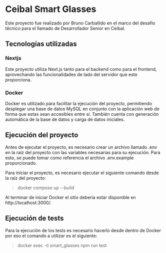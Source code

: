 # Ceibal Smart Glasses

Este proyecto fue realizado por Bruno Carballido en el marco del desafio técnico para el llamado de Desarrollador Senior en Ceibal.

## Tecnologías utilizadas

### Nextjs
Este proyecto utiliza Next.js tanto para el backend como para el frontend, aprovechando las funcionalidades de lado del servidor que este proporciona.

### Docker
Docker es utilizado para facilitar la ejecución del proyecto, permitiendo desplegar una base de datos MySQL en conjunto con la aplicación web de forma que estas sean accesibles entre sí. También cuenta con generación automática de la base de datos y carga de datos iniciales. 

## Ejecución del proyecto

Antes de ejecutar el proyecto, es necesario crear un archivo llamado .env en la raíz del proyecto con las variables necesarias para su ejecución. Para esto, se puede tomar como referencia el archivo .env.example proporcionado.

Para iniciar el proyecto, es necesario ejecutar el siguiente comando desde la raíz del proyecto:

> docker compose up --build

Al terminar de iniciar Docker el sitio debería estar disponible en http://localhost:3000/.

## Ejecución de tests

Para la ejecución de los tests es necesario hacerlo desde dentro de Docker por eso el comando a utilizar es el siguiente:

> docker exec -ti smart_glasses npm run test